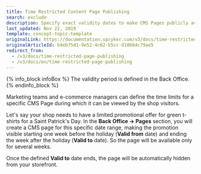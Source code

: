 ```yaml
---
title: Time Restricted Content Page Publishing
search: exclude
description: Specify exact validity dates to make CMS Pages publicly available within a defined time period.
last_updated: Nov 22, 2019
template: concept-topic-template
originalLink: https://documentation.spryker.com/v3/docs/time-restricted-page-publishing
originalArticleId: b4eb75d1-9e52-4c62-b5cc-d18664c79ae5
redirect_from:
  - /v3/docs/time-restricted-page-publishing
  - /v3/docs/en/time-restricted-page-publishing
---
```


{% info_block infoBox %}
The validity period is defined in the Back Office.
{% endinfo_block %}

Marketing teams and e-commerce managers can define the time limits for a specific CMS Page during which it can be viewed by the shop visitors.

Let's say your shop needs to have a limited promotional offer for green t-shirts for a Saint Patrick's Day. In the **Back Office -> Pages** section, you will create a CMS page for this specific date range, making the promotion visible starting one week before the holiday (**Valid from** date) and ending the week after the holiday (**Valid to** date). So the page will be available only for several weeks.

<!-- ../../resources/images/cms/limited-promotion.gif -->

Once the defined **Valid to** date ends, the page will be automatically hidden from your storefront.
